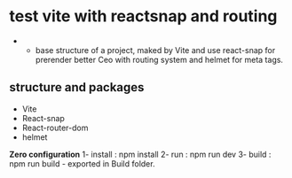 # test vite with reactsnap and routing

* - base structure of a project, maked by Vite and use react-snap for prerender better Ceo with routing system and helmet for meta tags.

## structure and packages

- Vite
- React-snap
- React-router-dom
- helmet

**Zero configuration** 
1- install : npm install
2- run : npm run dev
3- build : npm run build - exported in Build folder.